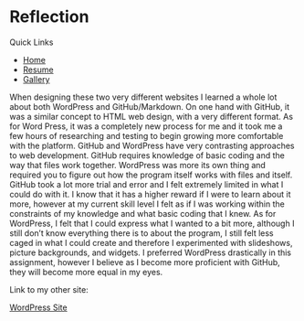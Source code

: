 # Reflection

Quick Links
 - [Home](index.md)
 - [Resume](resume.md)
 - [Gallery](photo.md)
  
 When designing these two very different websites I learned a whole lot about both WordPress and GitHub/Markdown. On one hand with GitHub, it was a similar concept to HTML web design, with a very different format. As for Word Press, it was a completely new process for me and it took me a few hours of researching and testing to begin growing more comfortable with the platform. GitHub and WordPress have very contrasting approaches to web development. GitHub requires knowledge of basic coding and the way that files work together. WordPress was more its own thing and required you to figure out how the program itself works with files and itself. GitHub took a lot more trial and error and I felt extremely limited in what I could do with it. I know that it has a higher reward if I were to learn about it more, however at my current skill level I felt as if I was working within the constraints of my knowledge and what basic coding that I knew. As for WordPress, I felt that I could express what I wanted to a bit more, although I still don’t know everything there is to about the program, I still felt less caged in what I could create and therefore I experimented with slideshows, picture backgrounds, and widgets. I preferred WordPress drastically in this assignment, however I believe as I become more proficient with GitHub, they will become more equal in my eyes.

Link to my other site:

[WordPress Site](https://sites.psu.edu/pxl5083/)
 

